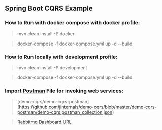 ## Spring Boot CQRS Example


### How to Run with docker compose with docker profile:
> mvn clean install -P docker


> docker-compose -f docker-compose.yml up -d --build


### How to Run locally with development profile:
> mvn clean install -P development


> docker-compose -f docker-compose.yml up -d --build


### Import [Postman](https://chrome.google.com/webstore/detail/postman/fhbjgbiflinjbdggehcddcbncdddomop?hl=en) File for invoking web services:

> [demo-cqrs/demo-cqrs-postman] (https://github.com/jinternals/demo-cqrs/blob/master/demo-cqrs-postman/demo-cqrs.postman_collection.json)

> [Rabbitmq Dashboard URL](http://localhost:15672/#/)
